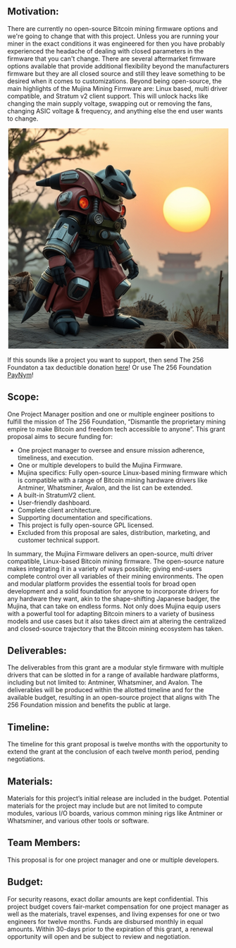 ## Motivation:
There are currently no open-source Bitcoin mining firmware options and we're going to change that with this project. Unless you are running your miner in the exact conditions it was engineered for then you have probably experienced the headache of dealing with closed parameters in the firmware that you can't change. There are several aftermarket firmware options available that provide additional flexibility beyond the manufacturers firmware but they are all closed source and still they leave something to be desired when it comes to customizations. Beyond being open-source, the main highlights of the Mujina Mining Firmware are: Linux based, multi driver compatible, and Stratum v2 client support. This will unlock hacks like changing the main supply voltage, swapping out or removing the fans, changing ASIC voltage & frequency, and anything else the end user wants to change.   

<p align="center">
<img width="500" src="assets/Mujina-Miner-Firmware-Lander.jpg">
</p>

If this sounds like a project you want to support, then send The 256 Foundaton a tax deductible donation [here](https://pay.zaprite.com/pl_ZRWeSGjRWG)! Or use The 256 Foundation [PayNym](https://paynym.rs/+appetizingadministration90)!

## Scope:
One Project Manager position and one or multiple engineer positions to fulfill the mission of The 256 Foundation, “Dismantle the proprietary mining empire to make Bitcoin and freedom tech accessible to anyone”. This grant proposal aims to secure funding for:

* One project manager to oversee and ensure mission adherence, timeliness, and execution. 
* One or multiple developers to build the Mujina Firmware.
* Mujina specifics: Fully open-source Linux-based mining firmware which is compatible with a range of Bitcoin mining hardware drivers like Antminer, Whatsminer, Avalon, and the list can be extended.
* A built-in StratumV2 client.
* User-friendly dashboard.
* Complete client architecture. 
* Supporting documentation and specifications. 
* This project is fully open-source GPL licensed.
* Excluded from this proposal are sales, distribution, marketing, and customer technical support.

In summary, the Mujina Firmware delivers an open-source, multi driver compatible, Linux-based Bitcoin mining firmware. The open-source nature makes integrating it in a variety of ways possible; giving end-users complete control over all variables of their mining environments. The open and modular platform provides the essential tools for broad open development and a solid foundation for anyone to incorporate drivers for any hardware they want, akin to the shape-shifting Japanese badger, the Mujina, that can take on endless forms. Not only does Mujina equip users with a powerful tool for adapting Bitcoin miners to a variety of business models and use cases but it also takes direct aim at altering the centralized and closed-source trajectory that the Bitcoin mining ecosystem has taken.

## Deliverables:
The deliverables from this grant are a modular style firmware with multiple drivers that can be slotted in for a range of available hardware platforms, including but not limited to: Antminer, Whatsminer, and Avalon. The deliverables will be produced within the allotted timeline and for the available budget, resulting in an open-source project that aligns with The 256 Foundation mission and benefits the public at large. 

## Timeline:
The timeline for this grant proposal is twelve months with the opportunity to extend the grant at the conclusion of each twelve month period, pending negotiations.

## Materials:
Materials for this project’s initial release are included in the budget. Potential materials for the project may include but are not limited to compute modules, various I/O boards, various common mining rigs like Antminer or Whatsminer, and various other tools or software.

## Team Members:
This proposal is for one project manager and one or multiple developers. 

## Budget:
For security reasons, exact dollar amounts are kept confidential. This project budget covers fair-market compensation for one project manager as well as the materials, travel expenses, and living expenses for one or two engineers for twelve months. Funds are disbursed monthly in equal amounts. Within 30-days prior to the expiration of this grant, a renewal opportunity will open and be subject to review and negotiation.  
